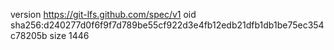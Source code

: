 version https://git-lfs.github.com/spec/v1
oid sha256:d240277d0f6f9f7d789be55cf922d3e4fb12edb21dfb1db1be75ec354c78205b
size 1446
